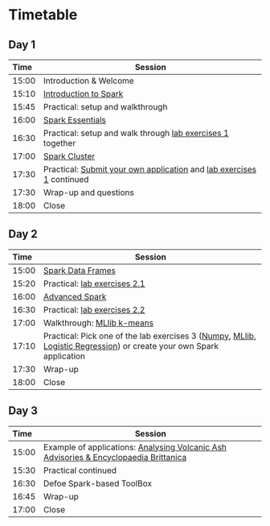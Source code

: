 # Timetable

## Day 1

| Time | Session |
| :--- | ------------- |
| 15:00 | Introduction & Welcome |
| 15:10 | [Introduction to Spark](Spark_Introduction.pdf) |
| 15:45 | Practical: setup and walkthrough |
| 16:00 | [Spark Essentials](Spark_Essentials.pdf) |
| 16:30 | Practical: setup and walk through [lab exercises 1](../lab_exercises/lab1_basics.ipynb) together |
| 17:00 | [Spark Cluster](Spark_Cluster.pdf) |
| 17:30 | Practical: [Submit your own application](../Spark_Applications/) and [lab exercises 1](../lab_exercises/lab1_basics.ipynb) continued
| 17:30 | Wrap-up and questions |
| 18:00 | Close

## Day 2

| Time | Session |
| :--- | ------------- |
| 15:00 | [Spark Data Frames](Spark_DataFrames.pdf) |
| 15:20 | Practical: [lab exercises 2.1](../lab_exercises/lab2_1_dataframes.ipynb) |
| 16:00 | [Advanced Spark](Spark_Advanced.pdf) |
| 16:30 | Practical: [lab exercises 2.2](../lab_exercises/lab2_2_dataframes_join.ipynb)  |
| 17:00 | Walkthrough: [MLlib k-means](../walkthrough_examples/ML_KMeans.ipynb) |
| 17:10 | Practical: Pick one of the lab exercises 3 ([Numpy](../lab3_1_NumpyAlgebra.ipynb), [MLlib](../lab3_2_MLlib.ipynb), [Logistic Regression](../lab3_3_LogisticRegression.ipynb)) or create your own Spark application |
| 17:30 | Wrap-up | 
| 18:00 | Close |

## Day 3

| Time | Session |
| :--- | ------------- |
| 15:00 | Example of applications: [Analysing Volcanic Ash Advisories & Encyclopaedia Brittanica](Use_Case.pdf) |
| 15:30 | Practical continued |
| 16:30 | Defoe Spark-based ToolBox | 
| 16:45 | Wrap-up |
| 17:00 | Close |

